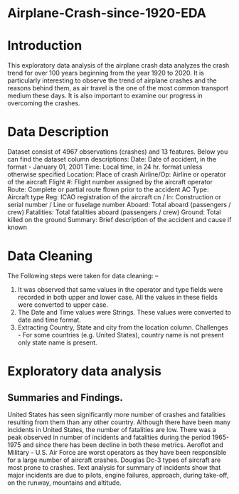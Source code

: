 # Airplane-Crash-since-1920-EDA
# Introduction 
This exploratory data analysis of the airplane crash data analyzes the crash trend for over 100 years beginning from the year 1920 to 2020. It is particularly interesting to observe the trend of airplane crashes and the reasons behind them, as air travel is the one of the most common transport medium these days. It is also important to examine our progress in overcoming the crashes.

# Data Description 
Dataset consist of 4967 observations (crashes) and 13 features. Below you can find the dataset column descriptions:
Date: Date of accident, in the format - January 01, 2001
Time: Local time, in 24 hr. format unless otherwise specified
Location: Place of crash
Airline/Op: Airline or operator of the aircraft
Flight #: Flight number assigned by the aircraft operator
Route: Complete or partial route flown prior to the accident
AC Type: Aircraft type
Reg: ICAO registration of the aircraft
cn / ln: Construction or serial number / Line or fuselage number
Aboard: Total aboard (passengers / crew)
Fatalities: Total fatalities aboard (passengers / crew)
Ground: Total killed on the ground
Summary: Brief description of the accident and cause if known
# Data Cleaning
The Following steps were taken for data cleaning: –
1. It was observed that same values in the operator and type fields were recorded in both upper and lower case. All the values in these fields were converted to upper case.
2. The Date and Time values were Strings. These values were converted to date and time format.
3. Extracting Country, State and city from the location column. Challenges - For some countries (e.g. United States), country name is not present only state name is present.
# Exploratory data analysis 
## Summaries and Findings.
United States has seen significantly more number of crashes and fatalities resulting from them than any other country. 
Although there have been many incidents in United States, the number of fatalities are low.
There was a peak observed in number of incidents and fatalities during the period 1965-1975 and since there has been decline in both these metrics.
Aeroflot and Military - U.S. Air Force are worst operators as they have been responsible for a large number of aircraft crashes.
Douglas Dc-3 types of aircraft are most prone to crashes.
Text analysis for summary of incidents show that major incidents are due to pilots, engine failures, approach, during take-off, on the runway, mountains and altitude.
